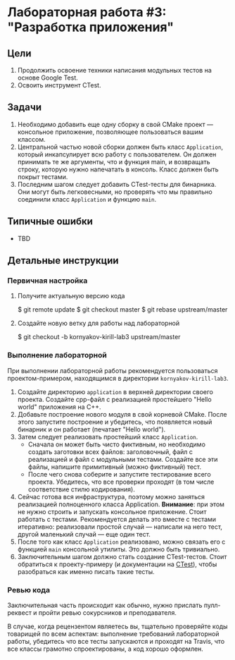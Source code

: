 # Лабораторная работа #3: "Разработка приложения"

## Цели

  1. Продолжить освоение техники написания модульных тестов на основе Google
     Test.
  1. Освоить инструмент CTest.

## Задачи

  1. Необходимо добавить еще одну сборку в свой CMake проект — консольное
     приложение, позволяющее пользоваться вашим классом.
  2. Центральной частью новой сборки должен быть класс `Application`, который
     инкапсулирует всю работу с пользователем. Он должен принимать те же
     аргументы, что и функция main, и возвращать строку, которую нужно
     напечатать в консоль. Класс должен быть покрыт тестами.
  3. Последним шагом следует добавить CTest-тесты для бинарника. Они могут быть
     легковесными, но проверять что мы правильно соединили класс `Application` и
     функцию `main`.

## Типичные ошибки

  - TBD

## Детальные инструкции

### Первичная настройка

  1. Получите актуальную версию кода

        $ git remote update
        $ git checkout master
        $ git rebase upstream/master

  1. Создайте новую ветку для работы над лабораторной

        $ git checkout -b kornyakov-kirill-lab3 upstream/master

### Выполнение лабораторной

При выполнении лабораторной работы рекомендуется пользоваться проектом-примером,
находящимся в директории `kornyakov-kirill-lab3`.

  1. Создайте директорию `application` в верхней директории своего проекта.
     Создайте cpp-файл с реализацией простейшего "Hello world" приложения на
     С++.
  1. Добавьте построение нового модуля в свой корневой CMake. После этого
     запустите построение и убедитесь, что появляется новый бинарник и он
     работает (печатает "Hello world").
  1. Затем следует реализовать простейший класс `Application`.
     - Сначала он может быть чисто фиктивным, но необходимо создать заготовки
       всех файлов: заголовочный, файл с реализацией и файл с модульными
       тестами. Создайте все эти файлы, напишите примитивный (можно фиктивный)
       тест.
     - После чего снова соберите и запустите тестирование всего проекта.
       Убедитесь, что все проверки проходят (в том числе соответствие стилю
       кодирования).
  1. Сейчас готова вся инфраструктура, поэтому можно заняться реализацией
     полноценного класса Application. __Внимание__: при этом не нужно строить и
     запускать консольное приложение. Стоит работать с тестами. Рекомендуется
     делать это вместе с тестами итеративно: реализовали простой случай —
     написали на него тест, другой маленький случай — еще один тест.
  1. После того как класс `Application` реализовано, можно связать его с
     функцией `main` консольной утилиты. Это должно быть тривиально.
  1. Заключительным шагом должно стать создание CTest-тестов. Стоит обратиться к
     проекту-примеру (и документации на [CTest][ctest]), чтобы разобраться как
     именно писать такие тесты.

### Ревью кода

Заключительная часть происходит как обычно, нужно прислать пулл-реквест и пройти
ревью сокурсников и преподавателя.

В случае, когда рецензентом являетесь вы, тщательно проверяйте коды товарищей по
всем аспектам: выполнение требований лабораторной работы, убедитесь что все
тесты запускаются и проходят на Travis, что все классы грамотно спроектированы,
а код хорошо оформлен.

<!-- LINKS -->

[ctest]: http://www.vtk.org/Wiki/CMake/Testing_With_CTest
